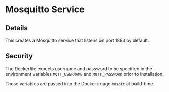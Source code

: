 # Mosquitto Service

## Details

This creates a Mosquitto service that listens on port 1883 by default.

## Security

The Dockerfile expects username and password to be specified in the environment variables `MQTT_USERNAME` and `MQTT_PASSWORD` prior to installation.

Those variables are passed into the Docker image `mosqtt` at build-time.

